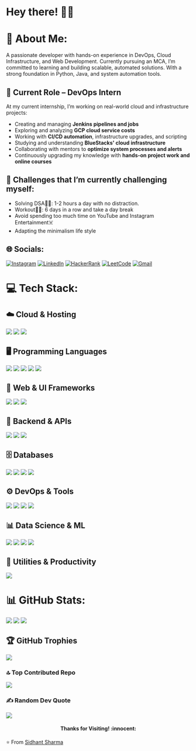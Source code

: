 
<!-- Greeting -->
# Hey there! :wave::smiley:
 
# 💫 About Me:
A passionate developer with hands-on experience in DevOps, Cloud Infrastructure, and Web Development. Currently pursuing an MCA, I’m committed to learning and building scalable, automated solutions. With a strong foundation in Python, Java, and system automation tools.

## 🚀 Current Role – DevOps Intern

At my current internship, I’m working on real-world cloud and infrastructure projects:

- Creating and managing **Jenkins pipelines and jobs**
- Exploring and analyzing **GCP cloud service costs**
- Working with **CI/CD automation**, infrastructure upgrades, and scripting
- Studying and understanding **BlueStacks' cloud infrastructure**
- Collaborating with mentors to **optimize system processes and alerts**
- Continuously upgrading my knowledge with **hands-on project work and online courses**


## 🌱 Challenges that I’m currently challenging myself:
* Solving DSA👨‍💻: 1-2 hours a day with no distraction. <br>
* Workout🏋️‍♂️: 6 days in a row and take a day break <br>
* Avoid spending too much time on YouTube and Instagram Entertainment☠️<br>
* Adapting the minimalism life style


## 🌐 Socials:
[![Instagram](https://img.shields.io/badge/Instagram-%23E4405F.svg?logo=Instagram&logoColor=white)](https://instagram.com/https://www.instagram.com/_.sidhant._15/) [![LinkedIn](https://img.shields.io/badge/LinkedIn-%230077B5.svg?logo=linkedin&logoColor=white)](https://linkedin.com/in/https://www.linkedin.com/in/sidhant-sharma-7a7b8a220/) [![HackerRank](https://img.shields.io/badge/-warmachiness13-islamicgreen?style=flat&logo=HackerRank&logoColor=black)](https://www.hackerrank.com/profile/warmachiness13)
[![LeetCode](https://img.shields.io/badge/LeetCode-000000?style=flat&logo=LeetCode&logoColor=white)](https://leetcode.com/u/IceBerG1502/)
[![Gmail](https://img.shields.io/badge/-sidhantsharma1502-c14438?style=flat&logo=Gmail&logoColor=white)](mailto:sidhantsharma1502@gmail.com)


# 💻 Tech Stack:
## ☁️ Cloud & Hosting
<p align="left">
  <img src="https://img.shields.io/badge/AWS-232F3E?style=plastic&logo=amazon-aws&logoColor=white" />
  <img src="https://img.shields.io/badge/github%20pages-121013?style=plastic&logo=github&logoColor=white" />
  <img src="https://img.shields.io/badge/vercel-%23000000.svg?style=plastic&logo=vercel&logoColor=white" />
</p>

## 🖥️ Programming Languages
<p align="left">
  <img src="https://img.shields.io/badge/python-3670A0?style=plastic&logo=python&logoColor=ffdd54" />
  <img src="https://img.shields.io/badge/java-%23ED8B00.svg?style=plastic&logo=openjdk&logoColor=white" />
  <img src="https://img.shields.io/badge/html5-%23E34F26.svg?style=plastic&logo=html5&logoColor=white" />
  <img src="https://img.shields.io/badge/css3-%231572B6.svg?style=plastic&logo=css3&logoColor=white" />
  <img src="https://img.shields.io/badge/javascript-%23323330.svg?style=plastic&logo=javascript&logoColor=%23F7DF1E" />
</p>

## 🎨 Web & UI Frameworks
<p align="left">
  <img src="https://img.shields.io/badge/bootstrap-%238511FA.svg?style=plastic&logo=bootstrap&logoColor=white" />
  <img src="https://img.shields.io/badge/tailwindcss-%2338B2AC.svg?style=plastic&logo=tailwind-css&logoColor=white" />
  <img src="https://img.shields.io/badge/figma-%23F24E1E.svg?style=plastic&logo=figma&logoColor=white" />
</p>

## 🧩 Backend & APIs
<p align="left">
  <img src="https://img.shields.io/badge/flask-%23000.svg?style=plastic&logo=flask&logoColor=white" />
  <img src="https://img.shields.io/badge/FastAPI-005571?style=plastic&logo=fastapi" />
  <img src="https://img.shields.io/badge/jinja-white.svg?style=plastic&logo=jinja&logoColor=black" />
</p>

## 🗄️ Databases
<p align="left">
  <img src="https://img.shields.io/badge/mysql-%2300000f.svg?style=plastic&logo=mysql&logoColor=white" />
  <img src="https://img.shields.io/badge/postgres-%23316192.svg?style=plastic&logo=postgresql&logoColor=white" />
  <img src="https://img.shields.io/badge/MongoDB-%234ea94b.svg?style=plastic&logo=mongodb&logoColor=white" />
  <img src="https://img.shields.io/badge/sqlite-%2307405e.svg?style=plastic&logo=sqlite&logoColor=white" />
</p>

## ⚙️ DevOps & Tools
<p align="left">
  <img src="https://img.shields.io/badge/Jenkins-D24939?style=plastic&logo=jenkins&logoColor=white" />
  <img src="https://img.shields.io/badge/Linux-FCC624?style=plastic&logo=linux&logoColor=black" />
  <img src="https://img.shields.io/badge/Bash-4EAA25?style=plastic&logo=gnu-bash&logoColor=white" />
  <img src="https://img.shields.io/badge/Postman-FF6C37?style=plastic&logo=postman&logoColor=white" />
</p>

## 📊 Data Science & ML
<p align="left">
  <img src="https://img.shields.io/badge/pandas-%23150458.svg?style=plastic&logo=pandas&logoColor=white" />
  <img src="https://img.shields.io/badge/numpy-%23013243.svg?style=plastic&logo=numpy&logoColor=white" />
  <img src="https://img.shields.io/badge/Matplotlib-%23ffffff.svg?style=plastic&logo=Matplotlib&logoColor=black" />
  <img src="https://img.shields.io/badge/scikit--learn-%23F7931E.svg?style=plastic&logo=scikit-learn&logoColor=white" />
</p>

## 🧰 Utilities & Productivity
<p align="left">
  <img src="https://img.shields.io/badge/Notion-%23000000.svg?style=plastic&logo=notion&logoColor=white" />
</p>



# 📊 GitHub Stats:
![](https://github-readme-stats.vercel.app/api?username=IceBerG-15&theme=dark&hide_border=false&include_all_commits=false&count_private=true) ![](https://github-readme-stats.vercel.app/api/top-langs/?username=IceBerG-15&theme=dark&hide_border=false&include_all_commits=false&count_private=true&layout=compact)
![](https://github-readme-streak-stats.herokuapp.com/?user=IceBerG-15&theme=dark&hide_border=false)<br/>


## 🏆 GitHub Trophies
![](https://github-profile-trophy.vercel.app/?username=IceBerG-15&theme=onedark&no-frame=true&no-bg=true&margin-w=4)

### 🔝 Top Contributed Repo
![](https://github-contributor-stats.vercel.app/api?username=IceBerG-15&limit=5&theme=dark&combine_all_yearly_contributions=true)

### ✍️ Random Dev Quote
![](https://quotes-github-readme.vercel.app/api?type=vetical&theme=dark)

<h4 align="center"> Thanks for Visiting! :innocent:</h4>

:star: From [Sidhant Sharma](https://github.com/IceBerG-15)



